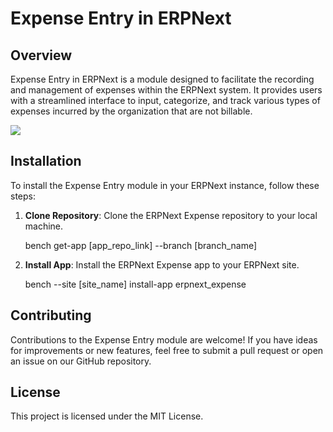 # Expense Entry in ERPNext

## Overview
Expense Entry in ERPNext is a module designed to facilitate the recording and management of expenses within the ERPNext system. It provides users with a streamlined interface to input, categorize, and track various types of expenses incurred by the organization that are not billable.

<img src="https://github.com/bhavesh95863/erpnext_expense/blob/version-15/expense_entry.gif" style="max-width: 100%;">

## Installation

To install the Expense Entry module in your ERPNext instance, follow these steps:

1. **Clone Repository**: Clone the ERPNext Expense repository to your local machine.

    bench get-app [app_repo_link] --branch [branch_name]

2. **Install App**: Install the ERPNext Expense app to your ERPNext site.

    bench --site [site_name] install-app erpnext_expense



## Contributing
Contributions to the Expense Entry module are welcome! If you have ideas for improvements or new features, feel free to submit a pull request or open an issue on our GitHub repository.

## License
This project is licensed under the MIT License.
